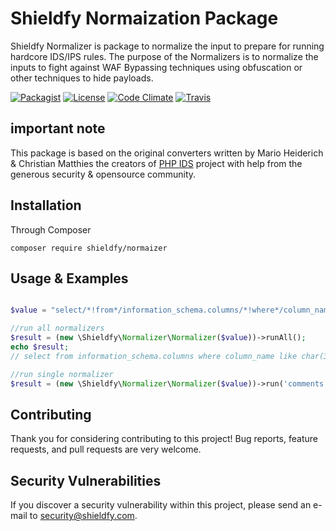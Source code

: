 # Shieldfy Normaization Package

Shieldfy Normalizer is package to normalize the input to prepare for running hardcore IDS/IPS rules.
The purpose of the Normalizers is to normalize the inputs to fight against WAF Bypassing techniques using obfuscation or other techniques to hide payloads.

[![Packagist](https://img.shields.io/packagist/v/shieldfy/normalizer.svg?label=Packagist&style=flat-square)](https://packagist.org/packages/shieldfy/normalizer)
[![License](https://img.shields.io/packagist/l/shieldfy/normalizer.svg?label=License&style=flat-square)](https://github.com/shieldfy/normalizer/blob/master/LICENSE)
[![Code Climate](https://img.shields.io/codeclimate/github/shieldfy/normalizer.svg)](https://codeclimate.com/github/shieldfy/normalizer)
[![Travis](https://img.shields.io/travis/shieldfy/normalizer.svg)](https://travis-ci.org/shieldfy/normalizer)


## important note

This package is based on the original converters written by Mario Heiderich & Christian Matthies the creators of [PHP IDS](https://github.com/PHPIDS/PHPIDS/) project with help from the generous security & opensource community.

## Installation

Through Composer

```
composer require shieldfy/normaizer
```


## Usage & Examples

```php

$value = "select/*!from*/information_schema.columns/*!where*/column_name%20/*!like*/char(37,%20112,%2097,%20115,%20115,%2037)";

//run all normalizers
$result = (new \Shieldfy\Normalizer\Normalizer($value))->runAll();
echo $result;
// select from information_schema.columns where column_name like char(37, 112, 97, 115, 115, 37) %pass%

//run single normalizer
$result = (new \Shieldfy\Normalizer\Normalizer($value))->run('comments');

```

## Contributing 

Thank you for considering contributing to this project!
Bug reports, feature requests, and pull requests are very welcome.


## Security Vulnerabilities

If you discover a security vulnerability within this project, please send an e-mail to security@shieldfy.com.
